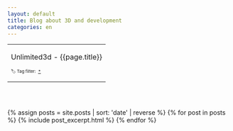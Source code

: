 ```yaml
---
layout: default
title: Blog about 3D and development
categories: en
---
```


<div class="topnavbar">
<header class="content-header">
  <table style="width:100%; height:90px"><tr>
  <td style="width:100%">
  <p>Unlimited3d - {{page.title}}</p>
  <p style='font-size: 0.6em;'>🏷️ Tag filter:&nbsp;
  <a href="{{site.baseurl}}/">&#42;</a>
  </p>
  </td>
  </tr></table>
</header>
</div>

<div class="page-content inset">
<link rel="stylesheet" href="{{site.baseurl}}/css/code-highlight-molokai.css" />

{% assign posts = site.posts | sort: 'date' | reverse %}
{% for post in posts %}
  {% include post_excerpt.html %}
{% endfor %}

</div> <!-- page-content-inset -->
